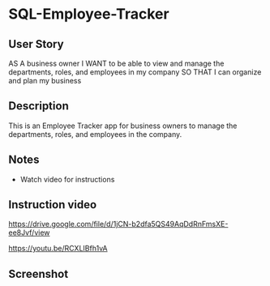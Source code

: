 # SQL-Employee-Tracker

## User Story
AS A business owner
I WANT to be able to view and manage the departments, roles, and employees in my company
SO THAT I can organize and plan my business

## Description
This is an Employee Tracker app for business owners to manage the departments, roles, and employees in the company.

## Notes
- Watch video for instructions

## Instruction video
https://drive.google.com/file/d/1jCN-b2dfa5QS49AqDdRnFmsXE-ee8Jvf/view 

https://youtu.be/RCXLIBfh1vA 

## Screenshot
